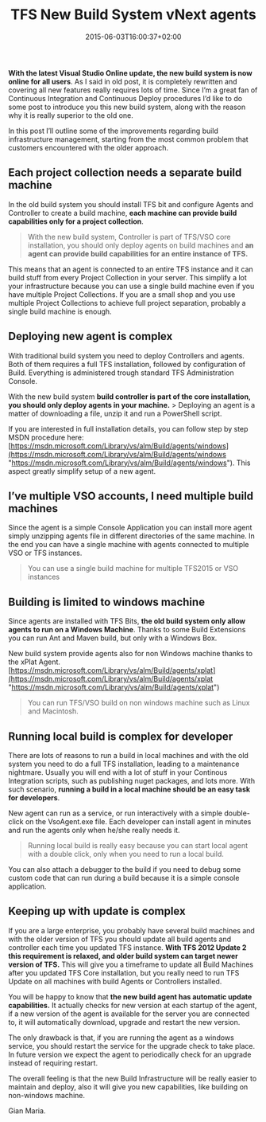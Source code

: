 ﻿---
title: "TFS New Build System vNext agents"
description: ""
date: 2015-06-03T16:00:37+02:00
draft: false
tags: [build,Continuos Integration,vNext]
categories: [Team Foundation Server]
---
 **With the latest Visual Studio Online update, the new build system is now online for all users**. As I said in old post, it is completely rewritten and covering all new features really requires lots of time. Since I’m a great fan of Continuous Integration and Continuous Deploy procedures I’d like to do some post to introduce you this new build system, along with the reason why it is really superior to the old one.

In this post I’ll outline some of the improvements regarding build infrastructure management, starting from the most common problem that customers encountered with the older approach.

## Each project collection needs a separate build machine

In the old build system you should install TFS bit and configure Agents and Controller to create a build machine,  **each machine can provide build capabilities only for a project collection**.

> <font>With the new build system, Controller is part of TFS/VSO core installation, you should only deploy agents on build machines and <strong>an agent can provide build capabilities for an entire instance of TFS.</strong></font>

This means that an agent is connected to an entire TFS instance and it can build stuff from every Project Collection in your server. This simplify a lot your infrastructure because you can use a single build machine even if you have multiple Project Collections. If you are a small shop and you use multiple Project Collections to achieve full project separation, probably a single build machine is enough.

## Deploying new agent is complex

With traditional build system you need to deploy Controllers and agents. Both of them requires a full TFS installation, followed by configuration of Build. Everything is administered trough standard TFS Administration Console.

With the new build system  **build controller is part of the core installation, you should only deploy agents in your machine.** > Deploying an agent is a matter of downloading a file, unzip it and run a PowerShell script.

If you are interested in full installation details, you can follow step by step MSDN procedure here: [https://msdn.microsoft.com/Library/vs/alm/Build/agents/windows](https://msdn.microsoft.com/Library/vs/alm/Build/agents/windows "https://msdn.microsoft.com/Library/vs/alm/Build/agents/windows"). This aspect greatly simplify setup of a new agent.

## I’ve multiple VSO accounts, I need multiple build machines

Since the agent is a simple Console Application you can install more agent simply unzipping agents file in different directories of the same machine. In the end you can have a single machine with agents connected to multiple VSO or TFS instances.

> <font>You can use a single build machine for multiple TFS2015 or VSO instances</font>

## Building is limited to windows machine

Since agents are installed with TFS Bits, **the old build system only allow agents to run on a Windows Machine**. Thanks to some Build Extensions you can run Ant and Maven build, but only with a Windows Box.

New build system provide agents also for non Windows machine thanks to the xPlat Agent. [https://msdn.microsoft.com/Library/vs/alm/Build/agents/xplat](https://msdn.microsoft.com/Library/vs/alm/Build/agents/xplat "https://msdn.microsoft.com/Library/vs/alm/Build/agents/xplat")

> <font>You can run TFS/VSO build on non windows machine such as Linux and Macintosh.</font>

## Running local build is complex for developer

There are lots of reasons to run a build in local machines and with the old system you need to do a full TFS installation, leading to a maintenance nightmare. Usually you will end with a lot of stuff in your Continous Integration scripts, such as publishing nuget packages, and lots more. With such scenario,  **running a build in a local machine should be an easy task for developers**.

New agent can run as a service, or run interactively with a simple double-click on the VsoAgent.exe file. Each developer can install agent in minutes and run the agents only when he/she really needs it.

> <font>Running local build is really easy because you can start local agent with a double click, only when you need to run a local build. </font>

You can also attach a debugger to the build if you need to debug some custom code that can run during a build because it is a simple console application.

## Keeping up with update is complex

If you are a large enterprise, you probably  have several build machines and with the older version of TFS you should update all build agents and controller each time you updated TFS instance.  **With TFS 2012 Update 2 this requirement is relaxed, and older build system can target newer version of TFS.** This will give you a timeframe to update all Build Machines after you updated TFS Core installation, but you really need to run TFS Update on all machines with build Agents or Controllers installed.

You will be happy to know that  **the new build agent has automatic update capabilities.** It actually checks for new version at each startup of the agent, if a new version of the agent is available for the server you are connected to, it will automatically download, upgrade and restart the new version.

The only drawback is that, if you are running the agent as a windows service, you should restart the service for the upgrade check to take place. In future version we expect the agent to periodically check for an upgrade instead of requiring restart.

The overall feeling is that the new Build Infrastructure will be really easier to maintain and deploy, also it will give you new capabilities, like building on non-windows machine.

Gian Maria.
